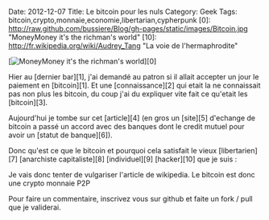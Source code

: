 Date: 2012-12-07
Title: Le bitcoin pour les nuls
Category: Geek
Tags: bitcoin,crypto,monnaie,economie,libertarian,cypherpunk
[0]: http://raw.github.com/bussiere/Blog/gh-pages/static/images/Bitcoin.jpg  "MoneyMoney it's the richman's world"
[10]: http://fr.wikipedia.org/wiki/Audrey_Tang "La voie de l'hermaphrodite"


[![MoneyMoney it's the richman's world](http://raw.github.com/bussiere/Blog/gh-pages/static/images/Bitcoin_thumb.jpg)][0]

Hier au [dernier bar][1], j'ai demandé au patron si il allait accepter un jour le paiement en [bitcoin][1].
Et une [connaissance][2] qui etait la ne connaissait pas non plus les bitcoin, du coup j'ai du expliquer vite fait ce qu'etait les [bitcoin][3].

Aujourd'hui je tombe sur cet [article][4] (en gros un [site][5] d'echange de bitcoin a passé un accord avec des banques dont le credit mutuel pour avoir un [statut de banque][6]).

Donc qu'est ce que le bitcoin et pourquoi cela satisfait le vieux [libertarien][7] [anarchiste capitaliste][8] [individuel][9] [hacker][10] que je suis :

Je vais donc tenter de vulgariser l'article de wikipedia.
Le bitcoin est donc une crypto monnaie P2P

Pour faire un commentaire, inscrivez vous sur github et faite un fork / pull que je validerai.

